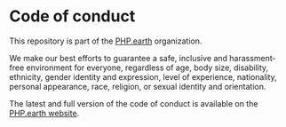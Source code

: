 # Code of conduct

This repository is part of the [PHP.earth](https://github.com/phpearth) organization.

We make our best efforts to guarantee a safe, inclusive and harassment-free
environment for everyone, regardless of age, body size, disability, ethnicity,
gender identity and expression, level of experience, nationality, personal
appearance, race, religion, or sexual identity and orientation.

The latest and full version of the code of conduct is available on the
[PHP.earth website](https://php.earth/conduct).
